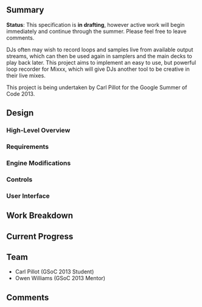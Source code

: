 ## Summary

**Status**: This specification is **in drafting**, however active work
will begin immediately and continue through the summer. Please feel free
to leave comments.

DJs often may wish to record loops and samples live from available
output streams, which can then be used again in samplers and the main
decks to play back later. This project aims to implement an easy to use,
but powerful loop recorder for Mixxx, which will give DJs another tool
to be creative in their live mixes.

This project is being undertaken by Carl Pillot for the Google Summer of
Code 2013.

## Design

### High-Level Overview

### Requirements

### Engine Modifications

### Controls

### User Interface

## Work Breakdown

## Current Progress

## Team

  - Carl Pillot (GSoC 2013 Student)
  - Owen Williams (GSoC 2013 Mentor)

## Comments

